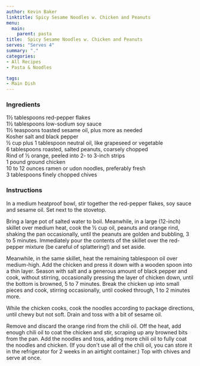 ```yaml
---
author: Kevin Baker
linktitle: Spicy Sesame Noodles w. Chicken and Peanuts
menu:
  main:
    parent: pasta
title:  Spicy Sesame Noodles w. Chicken and Peanuts
serves: "Serves 4"
summary: "."
categories:
- All Recipes
- Pasta & Noodles

tags: 
- Main Dish
---
```

### Ingredients

<div class="ingredient-list">

1½ tablespoons red-pepper flakes  
1½ tablespoons low-sodium soy sauce  
1½ teaspoons toasted sesame oil, plus more as needed  
Kosher salt and black pepper  
½ cup plus 1 tablespoon neutral oil, like grapeseed or vegetable  
6 tablespoons roasted, salted peanuts, coarsely chopped  
Rind of ½ orange, peeled into 2- to 3-inch strips  
1 pound ground chicken  
10 to 12 ounces ramen or udon noodles, preferably fresh  
3 tablespoons finely chopped chives  

</div>

### Instructions
In a medium heatproof bowl, stir together the red-pepper flakes, soy sauce and sesame oil. Set next to the stovetop.

Bring a large pot of salted water to boil. Meanwhile, in a large (12-inch) skillet over medium heat, cook the ½ cup oil, peanuts and orange rind, shaking the pan occasionally, until the peanuts are golden and bubbling, 3 to 5 minutes. Immediately pour the contents of the skillet over the red-pepper mixture (be careful of splattering!) and set aside.

Meanwhile, in the same skillet, heat the remaining tablespoon oil over medium-high. Add the chicken and press it down with a wooden spoon into a thin layer. Season with salt and a generous amount of black pepper and cook, without stirring, occasionally pressing the layer of chicken down, until the bottom is browned, 5 to 7 minutes. Break the chicken up into small pieces and cook, stirring occasionally, until cooked through, 1 to 2 minutes more.

While the chicken cooks, cook the noodles according to package directions, until chewy but not soft. Drain and toss with a bit of sesame oil.

Remove and discard the orange rind from the chili oil. Off the heat, add enough chili oil to coat the chicken and stir, scraping up any browned bits from the pan. Add the noodles and toss, adding more chili oil to fully coat the noodles and chicken. (If you don't use all of the chili oil, you can store it in the refrigerator for 2 weeks in an airtight container.) Top with chives and serve at once.